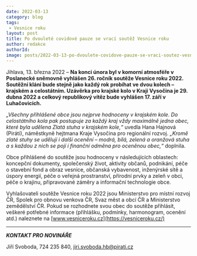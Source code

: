 ```yaml
---
date: 2022-03-13
category: blog
tags:
 - Vesnice roku
layout: post
title: Po dvouleté covidové pauze se vrací soutěž Vesnice roku
author: redakce
authorId: 
image: posts/2022-03-13-po-dvoulete-covidove-pauze-se-vraci-soutez-vesnice-roku.jpg
---
```


Jihlava, 13. března 2022 – **Na konci února byl v komorní atmosféře v Poslanecké sněmovně vyhlášen 26. ročník soutěže Vesnice roku 2022. Soutěžní klání bude stejně jako každý rok probíhat ve dvou kolech – krajském a celostátním. Uzávěrka pro krajské kolo v Kraji Vysočina je 29. dubna 2022 a celkový republikový vítěz bude vyhlášen 17. září v Luhačovicích.** 

*„Všechny přihlášené obce jsou nejprve hodnoceny v krajském kole. Do celostátního kola pak postupuje za každý kraj vždy maximálně jedna obec, které byla udělena Zlatá stuha v krajském kole,“* uvedla Hana Hajnová (Piráti), náměstkyně hejtmana Kraje Vysočina pro regionální rozvoj. *„Kromě zlaté stuhy se udělují i další ocenění – modrá, bílá, zelená a oranžová stuha a s každou z nich se pojí i finanční odměna pro oceněnou obec,“* doplnila.

Obce přihlášené do soutěže jsou hodnoceny v následujících oblastech: koncepční dokumenty, společenský život, aktivity občanů, podnikání, péče o stavební fond a obraz vesnice, občanská vybavenost, inženýrské sítě a úspory energií, péče o veřejná prostranství, přírodní prvky a zeleň v obci, péče o krajinu, připravované záměry a informační technologie obce.

Vyhlašovateli soutěže Vesnice roku 2022 jsou Ministerstvo pro místní rozvoj ČR, Spolek pro obnovu venkova ČR, Svaz měst a obcí ČR a Ministerstvo zemědělství ČR. Pokud se rozhodnete svou obec do soutěže přihlásit, veškeré potřebné informace (přihlášku, podmínky, harmonogram, ocenění atd.) naleznete na [www.vesniceroku.cz](https://vesniceroku.cz/)

---

***KONTAKT PRO NOVINÁŘE*** 

Jiří Svoboda, 724 235 840, <jiri.svoboda.hb@pirati.cz>
